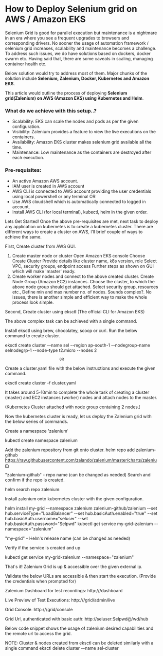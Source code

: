 # How to Deploy Selenium grid on AWS / Amazon EKS 
  Selenium Grid is good for parallel execution but maintenance is a nightmare in an era where you see a frequent upgrades to browsers and corresponding drivers. No sooner the usage of automation framework / selenium grid increases, scalability and maintenance becomes a challenge. To address such issues, we do have solutions based on dockers, docker swarm etc. Having said that, there are some caveats in scaling, managing container health etc.

Below solution would try to address most of them. Major chunks of the solution include **Selenium, Zalenium, Docker, Kubernetes and Amazon EKS**.

This article would outline the process of deploying **Selenium grid(Zalenium) on AWS (Amazon EKS) using Kubernetes and Helm**.

### What do we achieve with this setup..?
- Scalability: EKS can scale the nodes and pods as per the given configuration.
- Visibility: Zalenium provides a feature to view the live executions on the containers.
- Availability: Amazon EKS cluster makes selenium grid available all the time.
- Maintenance: Low maintenance as the containers are destroyed after each execution.
### Pre-requisites:
- An active Amazon AWS account.
- IAM user is created in AWS account
- AWS CLI is connected to AWS account providing the user credentials using local powershell or any terminal
                                                            OR
- Use AWS cloudshell which is automatically connected to logged in account.
- Install AWS CLI (for local terminal), kubectl, helm in the given order.

Lets Get Started!
Once the above pre-requisites are met, next task to deploy any application on kubernetes is to create a kubernetes cluster. There are different ways to create a cluster on AWS, I'll brief couple of ways to achieve the same.

First, Create cluster from AWS GUI.

1. Create master node or cluster 
Open Amazon EKS console
Choose Create Cluster
Provide details like cluster name, k8s version, role
Select VPC, security groups, endpoint access
Further steps as shown on GUI which will make 'master' ready.
2. Create worker nodes and connect to the above created cluster.
Create Node Group (Amazon EC2) instances.
Choose the cluster, to which the above node group should get attached.
Select security group, resources etc.,
Define min and max number no. of nodes.
Sounds complex?. No issues, there is another simple and efficient way to make the whole process look simple.

Second, Create cluster using eksctl (The official CLI for Amazon EKS)

The above complex task can be achieved with a single command.

Install eksctl using brew, chocolatey, scoop or curl.
Run the below command to create cluster.

eksctl create cluster --name sel --region ap-south-1 --nodegroup-name selnodegrp-1 --node-type t2.micro --nodes 2

                             OR

Create a cluster.yaml file with the below instructions and execute the given command.



eksctl create cluster -f cluster.yaml


It takes around 5-10min to complete the whole task of creating a cluster (master) and EC2 instances (worker) nodes and attach nodes to the master.


(Kubernetes Cluster attached with node group containing 2 nodes.)

Now the kubernetes cluster is ready, let us deploy the Zalenium grid with the below series of commands.

Create a namespace 'zalenium'

kubectl create namespace zalenium



Add the zalenium repository from git onto cluster.
helm repo add zalenium-github https://raw.githubusercontent.com/zalando/zalenium/master/charts/zalenium



"zalenium-github" - repo name (can be changed as needed)
Search and confirm if the repo is created.

helm search repo zalenium

Install zalenium onto kubernetes cluster with the given configuration.

helm install my-grid --namespace zalenium zalenium-github/zalenium --set hub.serviceType="LoadBalancer" --set hub.basicAuth.enabled="true" --set hub.basicAuth.username="seluser" --set hub.basicAuth.password="Selpwd" kubectl get service my-grid-zalenium --namespace="zalenium"


"my-grid" - Helm's release name (can be changed as needed)

Verify if the service is created and up

kubectl get service my-grid-zalenium --namespace="zalenium"




That's it! Zalenium Grid is up & accessible over the given external ip.

Validate the below URLs are accessible & then start the execution.
(Provide the credentials when prompted for)

Zalenium Dashboard for test recordings: http://<ExternalIP>/dashboard


Live Preview of Test Executions: http://<ExternalIP>/grid/admin/live


Grid Console: http://<ExternalIP>/grid/console


Grid Url, authenticated with basic auth: http://seluser:Selpwd@<ExternalIP>/wd/hub

Below code snippet shows the usage of zalenium desired capabilities and the remote url to access the grid.





NOTE: 
Cluster & nodes created from eksctl can be deleted similarly with a single command
eksctl delete cluster --name sel-cluster
